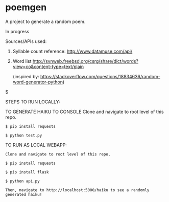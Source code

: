 # poemgen
A project to generate a random poem.

In progress

$$$$$$$$$$$$$$$$$$$$

Sources/APIs used:

1) Syllable count reference:
	http://www.datamuse.com/api/
	
2) Word list
	http://svnweb.freebsd.org/csrg/share/dict/words?view=co&content-type=text/plain

	(inspired by: https://stackoverflow.com/questions/18834636/random-word-generator-python)
	
$$$$$$$$$$$$$$$$$$$$$

STEPS TO RUN LOCALLY:

TO GENERATE HAIKU TO CONSOLE
	Clone and navigate to root level of this repo.

	$ pip install requests

	$ python test.py

TO RUN AS LOCAL WEBAPP:

	Clone and navigate to root level of this repo.

	$ pip install requests

	$ pip install flask

	$ python api.py

	Then, navigate to http://localhost:5000/haiku to see a randomly generated haiku!



